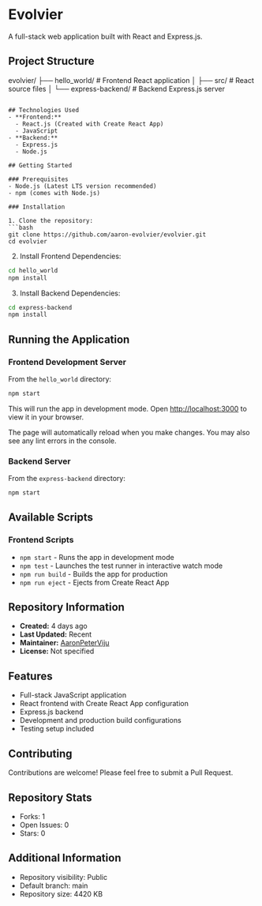 # Evolvier

A full-stack web application built with React and Express.js.

## Project Structure

evolvier/
├── hello_world/ # Frontend React application
│ ├── src/ # React source files
│ └── express-backend/ # Backend Express.js server
```

## Technologies Used
- **Frontend:**
  - React.js (Created with Create React App)
  - JavaScript
- **Backend:**
  - Express.js
  - Node.js

## Getting Started

### Prerequisites
- Node.js (Latest LTS version recommended)
- npm (comes with Node.js)

### Installation

1. Clone the repository:
```bash
git clone https://github.com/aaron-evolvier/evolvier.git
cd evolvier
```

2. Install Frontend Dependencies:
```bash
cd hello_world
npm install
```

3. Install Backend Dependencies:
```bash
cd express-backend
npm install
```

## Running the Application

### Frontend Development Server
From the `hello_world` directory:
```bash
npm start
```
This will run the app in development mode. Open [http://localhost:3000](http://localhost:3000) to view it in your browser.

The page will automatically reload when you make changes. You may also see any lint errors in the console.

### Backend Server
From the `express-backend` directory:
```bash
npm start
```

## Available Scripts

### Frontend Scripts
- `npm start` - Runs the app in development mode
- `npm test` - Launches the test runner in interactive watch mode
- `npm run build` - Builds the app for production
- `npm run eject` - Ejects from Create React App

## Repository Information
- **Created:** 4 days ago
- **Last Updated:** Recent
- **Maintainer:** [AaronPeterViju](https://github.com/aaron-evolvier)
- **License:** Not specified

## Features
- Full-stack JavaScript application
- React frontend with Create React App configuration
- Express.js backend
- Development and production build configurations
- Testing setup included

## Contributing
Contributions are welcome! Please feel free to submit a Pull Request.

## Repository Stats
- Forks: 1
- Open Issues: 0
- Stars: 0

## Additional Information
- Repository visibility: Public
- Default branch: main
- Repository size: 4420 KB
